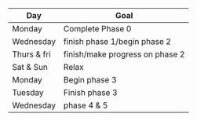 |   Day       |   Goal
|-------------|------------
| Monday      | Complete Phase 0
| Wednesday   | finish phase 1/begin phase 2
| Thurs & fri | finish/make progress on phase 2
| Sat & Sun   | Relax
| Monday      | Begin phase 3
| Tuesday     | Finish phase 3
| Wednesday   | phase 4 & 5
